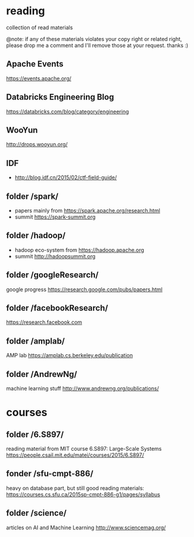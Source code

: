 # reading
collection of read materials

@note: if any of these materials violates your copy right or related right, please drop me a comment and I'll remove those at your request. thanks :)

## Apache Events
https://events.apache.org/

## Databricks Engineering Blog
https://databricks.com/blog/category/engineering

## WooYun
http://drops.wooyun.org/

## IDF
* http://blog.idf.cn/2015/02/ctf-field-guide/

## folder /spark/
* papers mainly from https://spark.apache.org/research.html
* summit https://spark-summit.org

## folder /hadoop/
* hadoop eco-system from https://hadoop.apache.org
* summit http://hadoopsummit.org

## folder /googleResearch/
google progress https://research.google.com/pubs/papers.html

## folder /facebookResearch/
https://research.facebook.com

## folder /amplab/
AMP lab https://amplab.cs.berkeley.edu/publication

## folder /AndrewNg/
machine learning stuff http://www.andrewng.org/publications/


# courses
## folder /6.S897/
reading material from MIT course 6.S897: Large-Scale Systems https://people.csail.mit.edu/matei/courses/2015/6.S897/

## fonder /sfu-cmpt-886/
heavy on database part, but still good reading materials: https://courses.cs.sfu.ca/2015sp-cmpt-886-g1/pages/syllabus

## folder /science/
articles on AI and Machine Learning http://www.sciencemag.org/
